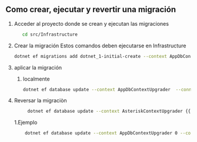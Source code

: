 ## Como crear, ejecutar y revertir una migración

1. Acceder al proyecto donde se crean y ejecutan las migraciones

   ```bash
      cd src/Infrastructure
   
   ```

2. Crear la migración
   Estos comandos deben ejecutarse en Infrastructure

   ```bash
   dotnet ef migrations add dotnet_1-initial-create --context AppDbContextUpgrader --output-dir Context/Migrations

   ```

3. aplicar la migración

   1. localmente
      ```bash
      dotnet ef database update --context AppDbContextUpgrader  --connection "Server=dotnet-test-mysql;Port=3306;Database=testdb;User Id=testdotnet;Password=testdotnet;Allow User Variables=true;Default Command Timeout=0;"
      ```
4. Reversar la migraciòn

   ```bash
        dotnet ef database update --context AsteriskContextUpgrader {{Nombre de la migracion que se quiere devolver}} --connection "Server=dotnet-test-mysql;Port=3306;Database=testdb;User Id=testdotnet;Password=testdotnet;Allow User Variables=true;Default Command Timeout=0;"
   ```

   1.Ejemplo

   ```bash
       dotnet ef database update --context AppDbContextUpgrader 0 --connection "Server=dotnet-test-mysql;Port=3306;Database=testdb;User Id=testdotnet;Password=testdotnet;Allow User Variables=true;Default Command Timeout=0;"
   ```